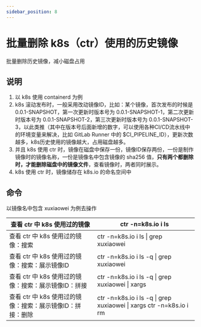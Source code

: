 ```yaml
---
sidebar_position: 8
---
```


# 批量删除 k8s（ctr）使用的历史镜像

批量删除历史镜像，减小磁盘占用

## 说明

1. 以 k8s 使用 containerd 为例
2. k8s 滚动发布时，一般采用改动镜像ID，比如：某个镜像，首次发布的时候是 0.0.1-SNAPSHOT，第一次更新时版本号为
   0.0.1-SNAPSHOT-1，第二次更新时版本号为 0.0.1-SNAPSHOT-2，第三次更新时版本号为
   0.0.1-SNAPSHOT-3，以此类推（其中在版本号后面新增的数字，可以使用各种CI/CD流水线中的环境变量来解决，比如 GitLab Runner 中的
   $CI_PIPELINE_ID），更新次数越多，k8s历史使用的镜像越大，占用磁盘越多。
3. 并且 k8s 使用 ctr 时，镜像在磁盘中保存一份，镜像ID保存两份，一份是制作镜像时的镜像名称，一份是镜像名中包含镜像的 sha256
   值，**只有两个都删除时，才能删除磁盘中的镜像文件**，查看镜像时，两者同时展示。
4. k8s 使用 ctr 时，镜像储存在 k8s.io 的命名空间中

## 命令

以镜像名中包含 xuxiaowei 为例去操作

| 查看 ctr 中 k8s 使用过的镜像                 | ctr -n=k8s.io i ls                                                          |
|-------------------------------------|-----------------------------------------------------------------------------|
| 查看 ctr 中 k8s 使用过的镜像：搜索              | ctr -n=k8s.io i ls &#124; grep xuxiaowei                                    |
| 查看 ctr 中 k8s 使用过的镜像：搜索：展示镜像ID       | ctr -n=k8s.io i ls -q &#124; grep xuxiaowei                                 |
| 查看 ctr 中 k8s 使用过的镜像：搜索：展示镜像ID：拼接    | ctr -n=k8s.io i ls -q &#124; grep xuxiaowei &#124; xargs                    |
| 查看 ctr 中 k8s 使用过的镜像：搜索：展示镜像ID：拼接：删除 | ctr -n=k8s.io i ls -q &#124; grep xuxiaowei &#124; xargs ctr -n=k8s.io i rm |
